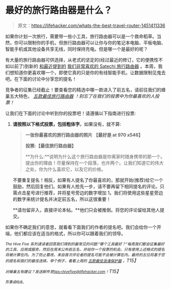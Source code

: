 # 最好的旅行路由器是什么？

> 原文：<https://lifehacker.com/whats-the-best-travel-router-1451411336>

如果你计划一次旅行，需要带一些小工具，旅行路由器可以是一个救命稻草。当然，你可以限制你的手机，但旅行路由器可以让你与你的笔记本电脑、平板电脑、智能手机或其他设备共享无线，同时保持充电。但是哪一个是最好的呢？



有大量的旅行路由器可供选择，从老式的坚定的(经过最近的修订，它的便携性不如以前了)到新的 [和最近提到的](https://lifehacker.com/satechi-smart-travel-router-fits-any-plug-and-charges-y-1443019620) [我们非常喜欢的 Satechi 旅行路由器](http://www.amazon.com/Satechi-Adapter-charging-Android-Blackberry/dp/B00EZT2PB4?asc_campaign=InlineText&asc_refurl=https://lifehacker.com/whats-the-best-travel-router-1451411336&asc_source=&tag=kinjalifehackerlink-20) 。本周，我们想知道你更喜欢哪一个，即使它真的只是你的有线智能手机，让数据限制见鬼去吧。在下面的讨论中分享您的提名！

竞争者的征集已经截止！要查看您的精选中哪一款进入了前五名，请前往我们的蜂巢五大特色， [*五款最佳旅行路由器*](https://lifehacker.com/five-best-travel-routers-1452441479) *！别忘了在我们的投票中为你最喜欢的人投票！*

让我们在下面的讨论中听到你的投票吧！请遵循以下指南进行投票:

1.  **请按照以下格式投票，包括粗体字**。如果没有，就不算:

    > **一张你最喜欢的旅行路由器的照片**
    > **【最好是 at 970 x546】**
    > 
    > **投票:【最佳旅行路由器】**
    > 
    > **为什么:**说明为什么这个旅行路由器是你离家时随身携带的那一个。提出你的理由！尽量保持在一个段落，也许两个。让我们知道它的伟大之处，你为什么喜欢它，以及它的价格。

    不要重复提名！相反，如果有人提名了你最喜欢的，那就开始(推荐)给它一个鼓励，然后回复他们。如果有人抢先一步，请不要再留下相同提名的评论。只需点击星号进行推荐，并将星号旁边的数字增加 1。我们将使用这些星星旁边的数字来统计提名并决定前五名，所以这很重要！

    **请勿留非入，直接评论本帖。**他们只会被推倒。将您的评论留给其他人提交。

如果你不确定我们的意思，就看看下面我们的作者的提名吧。我们会给你一个开端，他们都应该在适当的格式，所以你可以跟着我们的领导。

*<small>The Hive Five 系列请读者回答我们得到的最常见的问题:“哪个工具最好？”每周我们都会征集最好的工具、应用或服务，然后在周末公布前五名，并给你一个投票的机会。只有使用上述格式的提名将被计算在内。为了防止篡改，来自首次评论者的提名可能不会被计算在内，最终的五位将基于您的提名和我们的最佳选择。举个例子，看看上周的</small>* [*<small>五款最佳浪涌保护器</small>*](https://lifehacker.com/five-best-surge-protectors-1444106854) *<small>。</small>T15】*

*<small>对蜂巢五有建议？发送邮件至</small>*[*<small>tips+hivefive@lifehacker.com</small>*](mailto:tips+hivefive@lifehacker.com)*<small>！</small>T15】*

*<small>形象由</small>*[*<small></small>*](http://www.flickr.com/photos/closari/3118841767/)<small><small>组成。</small></small>

<small></small>